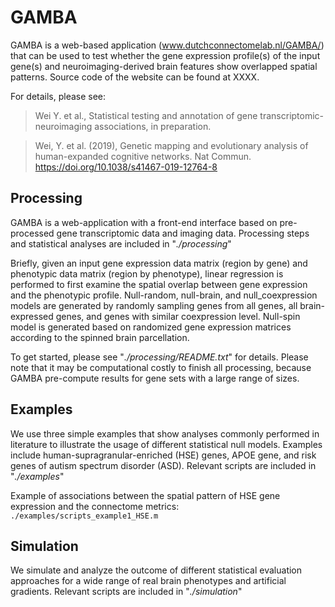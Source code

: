 # GAMBA
GAMBA is a web-based application (www.dutchconnectomelab.nl/GAMBA/) that can be used to test whether the gene expression profile(s) of the input gene(s) and neuroimaging-derived brain features show overlapped spatial patterns. Source code of the website can be found at XXXX.

For details, please see:

> Wei Y. et al., Statistical testing and annotation of gene transcriptomic-neuroimaging associations, in preparation.

> Wei, Y. et al. (2019), Genetic mapping and evolutionary analysis of human-expanded cognitive networks. Nat Commun. https://doi.org/10.1038/s41467-019-12764-8

## Processing
GAMBA is a web-application with a front-end interface based on pre-processed gene transcriptomic data and imaging data. Processing steps and statistical analyses are included in "*./processing*"

Briefly, given an input gene expression data matrix (region by gene) and phenotypic data matrix (region by phenotype), linear regression is performed to first examine the spatial overlap between gene expression and the phenotypic profile. Null-random, null-brain, and null_coexpression models are generated by randomly sampling genes from all genes, all brain-expressed genes, and genes with similar coexpression level. Null-spin model is generated based on randomized gene expression matrices according to the spinned brain parcellation. 

To get started, please see "*./processing/README.txt*" for details. Please note that it may be computational costly to finish all processing, because GAMBA pre-compute results for gene sets with a large range of sizes.

## Examples
We use three simple examples that show analyses commonly performed in literature to illustrate the usage of different statistical null models. Examples include human-supragranular-enriched (HSE) genes, APOE gene, and risk genes of autism spectrum disorder (ASD). Relevant scripts are included in "*./examples*"

Example of associations between the spatial pattern of HSE gene expression and the connectome metrics:
`./examples/scripts_example1_HSE.m`

## Simulation
We simulate and analyze the outcome of different statistical evaluation approaches for a wide range of real brain phenotypes and artificial gradients. Relevant scripts are included in "*./simulation*"
